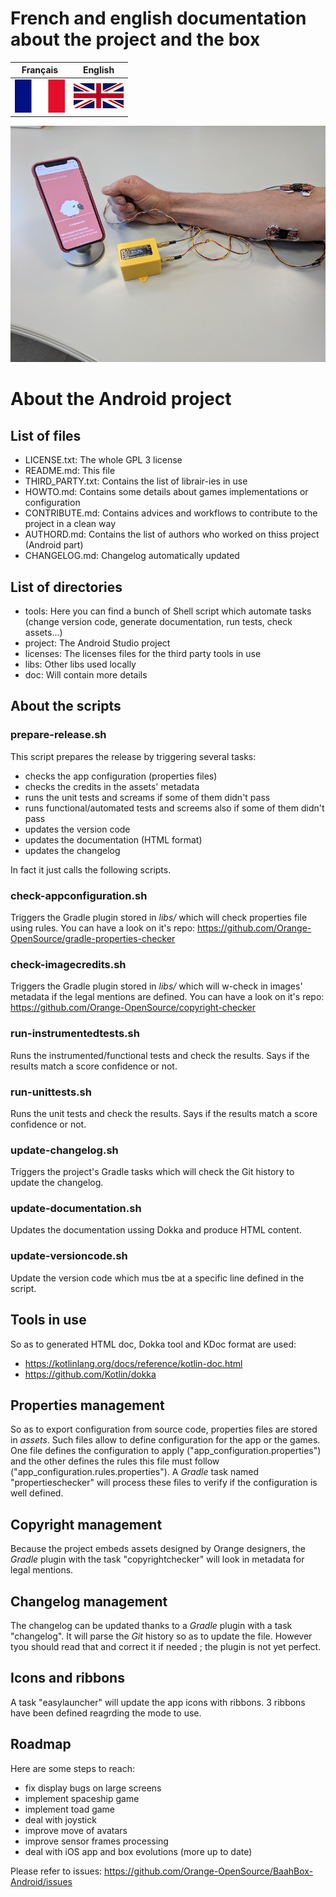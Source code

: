 # French and english documentation about the project and the box

Français | English
------------- | -------------
[![BaahBoxPix](https://github.com/Orange-OpenSource/BaahBox-Arduino/blob/dev/documentation/img/fr.jpg)](https://github.com/Orange-OpenSource/BaahBox-Arduino/blob/dev/documentation/fr/README.md) | [![BaahBoxPix](https://github.com/Orange-OpenSource/BaahBox-Arduino/blob/dev/documentation/img/en.jpg)](https://github.com/Orange-OpenSource/BaahBox-Arduino/blob/dev/documentation/en/README.md)| Content 

![BaahBoxPix](https://github.com/Orange-OpenSource/BaahBox-Arduino/blob/dev/documentation/img/photoBaaBox.jpg)

# About the Android project

## List of files

* LICENSE.txt: The whole GPL 3 license
* README.md: This file
* THIRD_PARTY.txt: Contains the list of librair-ies in use
* HOWTO.md: Contains some details about games implementations or configuration
* CONTRIBUTE.md: Contains advices and workflows to contribute to the project in a clean way
* AUTHORD.md: Contains the list of authors who worked on thiss project (Android part)
* CHANGELOG.md: Changelog automatically updated

## List of directories

* tools: Here you can find a bunch of Shell script which automate tasks (change version code, generate documentation, run tests, check assets...)
* project: The Android Studio project
* licenses: The licenses files for the third party tools in use
* libs: Other libs used locally
* doc: Will contain more details

## About the scripts

### prepare-release.sh

This script prepares the release by triggering several tasks:
* checks the app configuration (properties files)
* checks the credits in the assets' metadata
* runs the unit tests and screams if some of them didn't pass
* runs functional/automated tests and screems also if some of them didn't pass
* updates the version code
* updates the documentation (HTML format)
* updates the changelog

In fact it just calls the following scripts.

### check-appconfiguration.sh

Triggers the Gradle plugin stored in _libs/_ which will check properties file using rules.
You can have a look on it's repo: https://github.com/Orange-OpenSource/gradle-properties-checker

### check-imagecredits.sh

Triggers the Gradle plugin stored in _libs/_ which will w-check in images' metadata if the legal mentions are defined.
You can have a look on it's repo: https://github.com/Orange-OpenSource/copyright-checker

### run-instrumentedtests.sh

Runs the instrumented/functional tests and check the results.
Says if the results match a score confidence or not.

### run-unittests.sh

Runs the unit tests and check the results.
Says if the results match a score confidence or not.

### update-changelog.sh

Triggers the project's Gradle tasks which will check the Git history to update the changelog.

### update-documentation.sh

Updates the documentation ussing Dokka and produce HTML content.

### update-versioncode.sh

Update the version code which mus tbe at a specific line defined in the script.

## Tools in use

So as to generated HTML doc, Dokka tool and KDoc format are used:
* https://kotlinlang.org/docs/reference/kotlin-doc.html
* https://github.com/Kotlin/dokka

## Properties management

So as to export configuration from source code, properties files are stored in _assets_.
Such files allow to define configuration for the app or the games.
One file defines the configuration to apply ("app_configuration.properties") and the other defines
the rules this file must follow ("app_configuration.rules.properties").
A _Gradle_ task named "propertieschecker" will process these files to verify if the configuration is well defined.

## Copyright management

Because the project embeds assets designed by Orange designers, the _Gradle_ plugin with the task "copyrightchecker" will look in metadata for legal mentions.

## Changelog management

The changelog can be updated thanks to a _Gradle_ plugin with a task "changelog". It will parse the _Git_ history so as to update the file.
However tyou should read that and correct it if needed ; the plugin is not yet perfect.

## Icons and ribbons

A task "easylauncher" will update the app icons with ribbons. 3 ribbons have been defined reagrding the mode to use.

## Roadmap

Here are some steps to reach:
* fix display bugs on large screens
* implement spaceship game
* implement toad game
* deal with joystick
* improve move of avatars
* improve sensor frames processing
* deal with iOS app and box evolutions (more up to date)

Please refer to issues: https://github.com/Orange-OpenSource/BaahBox-Android/issues